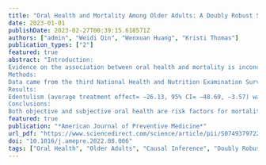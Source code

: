 ```yaml
---
title: "Oral Health and Mortality Among Older Adults: A Doubly Robust Survival Analysis"
date: 2023-01-01
publishDate: 2023-02-27T00:39:15.618571Z
authors: ["admin", "Weidi Qin", "Wenxuan Huang", "Kristi Thomas"]
publication_types: ["2"]
featured: true
abstract: "Introduction:
Evidence on the association between oral health and mortality is inconclusive, and few studies have accounted for the nonrandom selection bias in estimating their relationship. This study aims to investigate the link between oral health and mortality in community-dwelling older adults by adjusting for confounding factors with a doubly robust survival estimation.
Methods:
Data came from the third National Health and Nutrition Examination Survey (1988–1994) and were linked to the National Death Index mortality data through December 2015. The analytic sample consisted of 4,880 adults aged ≥60 years. Oral health measures included objective clinical indicators (edentulism, periodontitis, and untreated dental caries) and self–rated oral health. Cox proportional hazards regression models and inverse probability weighting with regression adjustment for observational survival-time estimation were utilized to assess the relationship between oral health and mortality. Analyses were conducted in 2021.
Results:
Edentulism (average treatment effect= −26.13, 95% CI= −48.69, −3.57) was associated with a reduction in survival time. Periodontal conditions and dental caries were related to all-cause mortality in Cox models but became nonsignificant when inverse probability weighting with regression adjustment survival estimation was applied. Good self–rated oral health was significantly related to an increase in survival time (average treatment effect=21.50; 95% CI= 4.92, 38.07).
Conclusions:
Both objective and subjective oral health are risk factors for mortality among older adults. Improving access to dental screening and treatment among community-dwelling older adults has the potential to reduce oral health‒related risks of mortality."
featured: true
publication: "*American Journal of Preventive Medicine*"
url_pdf: "https://www.sciencedirect.com/science/article/pii/S0749379722004184"
doi: "10.1016/j.amepre.2022.08.006"
tags: ["Oral Health", "Older Adults", "Causal Inference", "Doubly Robust Estimation",  "NHANES", "Survival Model"]
---
```


